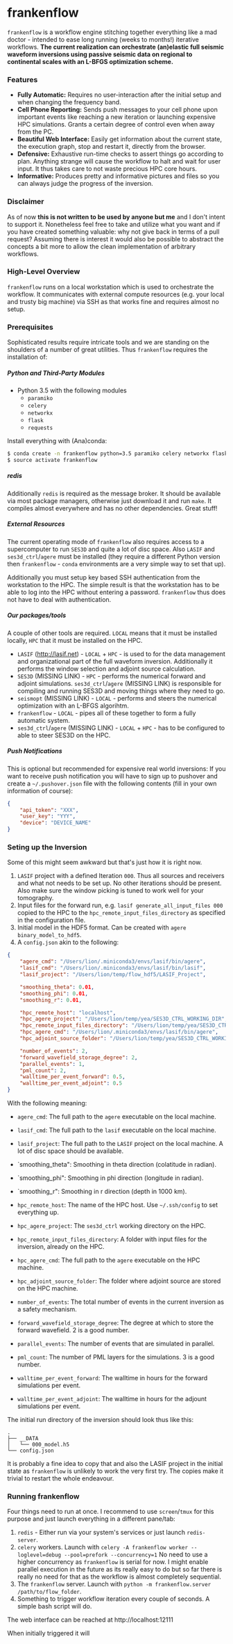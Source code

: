 # frankenflow

`frankenflow` is a workflow engine stitching together everything like a mad doctor - intended to ease long running (weeks to months!) iterative workflows. **The current realization can orchestrate (an)elastic full seismic waveform inversions using passive seismic data on regional to continental scales with an L-BFGS optimization scheme.** 


### Features

* **Fully Automatic:** Requires no user-interaction after the initial setup and when changing the frequency band.
* **Cell Phone Reporting:** Sends push messages to your cell phone upon important events like reaching a new iteration or launching expensive HPC simulations. Grants a certain degree of control even when away from the PC.
* **Beautiful Web Interface:** Easily get information about the current state, the execution graph, stop and restart it, directly from the browser.
* **Defensive:** Exhaustive run-time checks to assert things go according to plan. Anything strange will cause the workflow to halt and wait for user input. It thus takes care to not waste precious HPC core hours.
* **Informative:** Produces pretty and informative pictures and files so you can always judge the progress of the inversion.


### Disclaimer

As of now **this is not written to be used by anyone but me** and I don't intent to support it. Nonetheless feel free to take and utilize what you want and if you have created something valuable: why not give back in terms of a pull request? Assuming there is interest it would also be possible to abstract the concepts a bit more to allow the clean implementation of arbitrary workflows.


### High-Level Overview

`frankenflow` runs on a local workstation which is used to orchestrate the workflow. It communicates with external compute resources (e.g. your local and trusty big machine) via SSH as that works fine and requires almost no setup.


### Prerequisites

Sophisticated results require intricate tools and we are standing on the shoulders of a number of great utilities. Thus `frankenflow` requires the installation of:

##### Python and Third-Party Modules

* Python 3.5 with the following modules
  * `paramiko`
  * `celery`
  * `networkx`
  * `flask`
  * `requests`

Install everything with (Ana)conda:

```bash
$ conda create -n frankenflow python=3.5 paramiko celery networkx flask requests
$ source activate frankenflow
```

##### redis

Additionally `redis` is required as the message broker. It should be available via most package managers, otherwise just download it and run `make`. It compiles almost everywhere and has no other dependencies. Great stuff!

##### External Resources

The current operating mode of `frankenflow` also requires access to a supercomputer to run `SES3D` and quite a lot of disc space. Also `LASIF` and `ses3d_ctrl`/`agere` must be installed (they require a different Python version then `frankenflow` - `conda` environments are a very simple way to set that up).

Additionally you must setup key based SSH authentication from the workstation to the HPC. The simple result is that the workstation has to be able to log into the HPC without entering a password. `frankenflow` thus does not have to deal with authentication.


##### Our packages/tools

A couple of other tools are required. `LOCAL` means that it must be installed locally, `HPC` that it must be installed on the HPC.

* `LASIF` (http://lasif.net) - `LOCAL` + `HPC` -  is used to for the data management and organizational part of the full waveform inversion. Additionally it performs the window selection and adjoint source calculation.
* `SES3D` (MISSING LINK) - `HPC` - performs the numerical forward and adjoint simulations. `ses3d_ctrl`/`agere` (MISSING LINK) is responsible for compiling and running SES3D and moving things where they need to go.
* `seismopt` (MISSING LINK) - `LOCAL` - performs and steers the numerical optimization with an L-BFGS algorihtm. 
* `frankenflow` - `LOCAL` - pipes all of these together to form a fully automatic system.
* `ses3d_ctrl`/`agere` (MISSING LINK) - `LOCAL` + `HPC` - has to be configured to able to steer SES3D on the HPC.


##### Push Notifications

This is optional but recommended for expensive real world inversions: If you want to receive push notification you will have to sign up to pushover and create a `~/.pushover.json` file with the following contents (fill in your own information of course):

```json
{
    "api_token": "XXX",
    "user_key": "YYY",
    "device": "DEVICE_NAME"
}
```


### Seting up the Inversion

Some of this might seem awkward but that's just how it is right now.

1. `LASIF` project with a defined Iteration `000`. Thus all sources and receivers and what not needs to be set up. No other iterations should be present. Also make sure the window picking is tuned to work well for your tomography.
2. Input files for the forward run, e.g. `lasif generate_all_input_files 000` copied to the HPC to the `hpc_remote_input_files_directory` as specified in the  configuration file.
3. Initial model in the HDF5 format. Can be created with `agere binary_model_to_hdf5`.
4. A `config.json` akin to the following:

```json
{
	"agere_cmd": "/Users/lion/.miniconda3/envs/lasif/bin/agere",
	"lasif_cmd": "/Users/lion/.miniconda3/envs/lasif/bin/lasif",
	"lasif_project": "/Users/lion/temp/flow_hdf5/LASIF_Project",

	"smoothing_theta": 0.01,
	"smoothing_phi": 0.01,
	"smoothing_r": 0.01,

	"hpc_remote_host": "localhost",
	"hpc_agere_project": "/Users/lion/temp/yea/SES3D_CTRL_WORKING_DIR",
	"hpc_remote_input_files_directory": "/Users/lion/temp/yea/SES3D_CTRL_WORKING_DIR/input_files",
	"hpc_agere_cmd": "/Users/lion/.miniconda3/envs/lasif/bin/agere",
	"hpc_adjoint_source_folder": "/Users/lion/temp/yea/SES3D_CTRL_WORKING_DIR/adjoint_sources",

	"number_of_events": 2,
	"forward_wavefield_storage_degree": 2,
	"parallel_events": 1,
	"pml_count": 2,
	"walltime_per_event_forward": 0.5,
	"walltime_per_event_adjoint": 0.5
}
```

With the following meaning:

* `agere_cmd`: The full path to the `agere` executable on the local machine.
* `lasif_cmd`: The full path to the `lasif` executable on the local machine.
* `lasif_project`: The full path to the `LASIF` project on the local machine. A lot of disc space should be available.

* `smoothing_theta": Smoothing in theta direction (colatitude in radian).
* `smoothing_phi": Smoothing in phi direction (longitude in radian).
* `smoothing_r": Smoothing in r direction (depth in 1000 km).

* `hpc_remote_host`: The name of the HPC host. Use `~/.ssh/config` to set everything up.
* `hpc_agere_project`: The `ses3d_ctrl` working directory on the HPC.
* `hpc_remote_input_files_directory`: A folder with input files for the inversion, already on the HPC.
* `hpc_agere_cmd`:  The full path to the `agere` executable on the HPC machine.
* `hpc_adjoint_source_folder`: The folder where adjoint source are stored on the HPC machine.

* `number_of_events`: The total number of events in the current inversion as a safety mechanism.
* `forward_wavefield_storage_degree`: The degree at which to store the forward wavefield. 2 is a good number.
* `parallel_events`: The number of events that are simulated in parallel.
* `pml_count`: The number of PML layers for the simulations. 3 is a good number.
* `walltime_per_event_forward`: The walltime in hours for the forward simulations per event.
* `walltime_per_event_adjoint`: The walltime in hours for the adjount simulations per event.


The initial run directory of the inversion should look thus like this:

```
.
├── __DATA
│   └── 000_model.h5
└── config.json
```

It is probably a fine idea to copy that and also the LASIF project in the initial state as `frankenflow` is unlikely to work the very first try. The copies make it trivial to restart the whole endeavour.


### Running frankenflow

Four things need to run at once. I recommend to use `screen`/`tmux` for this purpose and just launch everything in a different pane/tab:

1. `redis` - Either run via your system's services or just launch `redis-server`.
2. `celery` workers. Launch with 
   `celery -A frankenflow worker --loglevel=debug --pool=prefork --concurrency=1`
    No need to use a higher concurrency as `frankenflow` is serial for now. I might enable parallel execution in the future as its really easy to do but so far there is really no need for that as the workflow is almost completely sequential.
3. The `frankenflow` server. Launch with `python -m frankenflow.server /path/to/flow_folder`.
4. Something to trigger workflow iteration every couple of seconds. A simple bash script will do.


The web interface can be reached at http://localhost:12111

When initially triggered it will 